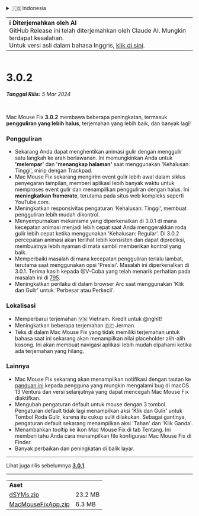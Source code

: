 <details>
<summary>🇮🇩 Indonesia</summary>

[🇬🇧 English (GitHub Release)](https://github.com/noah-nuebling/mac-mouse-fix/releases/tag/3.0.2)\
[🇦🇩 Català](https://redirect.macmousefix.com/?target=mmf-release&tag=3.0.2&locale=ca)\
[🇩🇪 Deutsch](https://redirect.macmousefix.com/?target=mmf-release&tag=3.0.2&locale=de)\
[🇪🇸 Español](https://redirect.macmousefix.com/?target=mmf-release&tag=3.0.2&locale=es)\
[🇫🇷 Français](https://redirect.macmousefix.com/?target=mmf-release&tag=3.0.2&locale=fr)\
**🇮🇩 Indonesia**\
[🇮🇹 Italiano](https://redirect.macmousefix.com/?target=mmf-release&tag=3.0.2&locale=it)\
[🇭🇺 Magyar](https://redirect.macmousefix.com/?target=mmf-release&tag=3.0.2&locale=hu)\
[🇳🇱 Nederlands](https://redirect.macmousefix.com/?target=mmf-release&tag=3.0.2&locale=nl)\
[🇵🇱 Polski](https://redirect.macmousefix.com/?target=mmf-release&tag=3.0.2&locale=pl)\
[🇧🇷 Português (Brasil)](https://redirect.macmousefix.com/?target=mmf-release&tag=3.0.2&locale=pt-BR)\
[🇵🇹 Português (Portugal)](https://redirect.macmousefix.com/?target=mmf-release&tag=3.0.2&locale=pt-PT)\
[🇷🇴 Română](https://redirect.macmousefix.com/?target=mmf-release&tag=3.0.2&locale=ro)\
[🇸🇪 Svenska](https://redirect.macmousefix.com/?target=mmf-release&tag=3.0.2&locale=sv)\
[🇻🇳 Tiếng Việt](https://redirect.macmousefix.com/?target=mmf-release&tag=3.0.2&locale=vi)\
[🇹🇷 Türkçe](https://redirect.macmousefix.com/?target=mmf-release&tag=3.0.2&locale=tr)\
[🇨🇿 Čeština](https://redirect.macmousefix.com/?target=mmf-release&tag=3.0.2&locale=cs)\
[🇬🇷 Ελληνικά](https://redirect.macmousefix.com/?target=mmf-release&tag=3.0.2&locale=el)\
[🇷🇺 Русский](https://redirect.macmousefix.com/?target=mmf-release&tag=3.0.2&locale=ru)\
[🇺🇦 Українська](https://redirect.macmousefix.com/?target=mmf-release&tag=3.0.2&locale=uk)\
[🇮🇱 עברית](https://redirect.macmousefix.com/?target=mmf-release&tag=3.0.2&locale=he)\
[🇸🇦 العربية](https://redirect.macmousefix.com/?target=mmf-release&tag=3.0.2&locale=ar)\
[🇮🇳 हिन्दी](https://redirect.macmousefix.com/?target=mmf-release&tag=3.0.2&locale=hi)\
[🇹🇭 ไทย](https://redirect.macmousefix.com/?target=mmf-release&tag=3.0.2&locale=th)\
[🇨🇳 中文 (简体)](https://redirect.macmousefix.com/?target=mmf-release&tag=3.0.2&locale=zh-Hans)\
[🇨🇳 中文 (繁體)](https://redirect.macmousefix.com/?target=mmf-release&tag=3.0.2&locale=zh-Hant)\
[🇭🇰 中文（香港)](https://redirect.macmousefix.com/?target=mmf-release&tag=3.0.2&locale=zh-HK)\
[🇯🇵 日本語](https://redirect.macmousefix.com/?target=mmf-release&tag=3.0.2&locale=ja)\
[🇰🇷 한국어](https://redirect.macmousefix.com/?target=mmf-release&tag=3.0.2&locale=ko)\
[Help translate Mac Mouse Fix to different languages!](https://github.com/noah-nuebling/mac-mouse-fix/discussions/731)
</details>
<table align=><td>
<b>ℹ️ Diterjemahkan oleh AI</b><br>
GitHub Release ini telah diterjemahkan oleh Claude AI. Mungkin terdapat kesalahan.<br>
Untuk versi asli dalam bahasa Inggris, <a href="https://github.com/noah-nuebling/mac-mouse-fix/releases/tag/3.0.2">klik di sini</a>.
</td></table>

<table></table>

# 3.0.2
***Tanggal Rilis:** 5 Mar 2024*

<br>

Mac Mouse Fix **3.0.2** membawa beberapa peningkatan, termasuk **pengguliran yang lebih halus**, terjemahan yang lebih baik, dan banyak lagi!

### Pengguliran

- Sekarang Anda dapat menghentikan animasi gulir dengan menggulir satu langkah ke arah berlawanan. Ini memungkinkan Anda untuk **'melempar'** dan **'menangkap halaman'** saat menggunakan 'Kehalusan: Tinggi', mirip dengan Trackpad.
- Mac Mouse Fix sekarang mengirim event gulir lebih awal dalam siklus penyegaran tampilan, memberi aplikasi lebih banyak waktu untuk memproses event gulir dan menampilkan pengguliran dengan halus. Ini **meningkatkan framerate**, terutama pada situs web kompleks seperti YouTube.com.
- Meningkatkan responsivitas pengaturan 'Kehalusan: Tinggi', membuat pengguliran lebih mudah dikontrol.
- Menyempurnakan mekanisme yang diperkenalkan di 3.0.1 di mana kecepatan animasi menjadi lebih cepat saat Anda menggerakkan roda gulir lebih cepat ketika menggunakan 'Kehalusan: Regular'. Di 3.0.2 percepatan animasi akan terlihat lebih konsisten dan dapat diprediksi, membuatnya lebih nyaman di mata sambil memberikan kontrol yang baik.
- Memperbaiki masalah di mana kecepatan pengguliran terlalu lambat, terutama saat menggunakan opsi 'Presisi'. Masalah ini diperkenalkan di 3.0.1. Terima kasih kepada @V-Coba yang telah menarik perhatian pada masalah ini di [795](https://github.com/noah-nuebling/mac-mouse-fix/issues/795).
- Meningkatkan perilaku di dalam browser Arc saat menggunakan 'Klik dan Gulir' untuk 'Perbesar atau Perkecil'.

### Lokalisasi

- Memperbarui terjemahan 🇻🇳 Vietnam. Kredit untuk @nghlt!
- Meningkatkan beberapa terjemahan 🇩🇪 Jerman.
- Teks di dalam Mac Mouse Fix yang tidak memiliki terjemahan untuk bahasa saat ini sekarang akan menampilkan nilai placeholder alih-alih kosong. Ini akan membuat navigasi aplikasi lebih mudah dipahami ketika ada terjemahan yang hilang.

### Lainnya

- Mac Mouse Fix sekarang akan menampilkan notifikasi dengan tautan ke [panduan ini](https://github.com/noah-nuebling/mac-mouse-fix/discussions/861) kepada pengguna yang mungkin mengalami bug di macOS 13 Ventura dan versi selanjutnya yang dapat mencegah Mac Mouse Fix diaktifkan.
- Mengubah pengaturan default untuk mouse dengan 3 tombol. Pengaturan default tidak lagi menampilkan aksi 'Klik dan Gulir' untuk Tombol Roda Gulir, karena itu cukup sulit dilakukan. Sebagai gantinya, pengaturan default sekarang menampilkan aksi 'Tahan' dan 'Klik Ganda'.
- Menambahkan tooltip ke ikon Mac Mouse Fix di tab Tentang. Ini memberi tahu Anda cara menampilkan file konfigurasi Mac Mouse Fix di Finder.
- Banyak perbaikan dan peningkatan di balik layar.

---

Lihat juga rilis sebelumnya [**3.0.1**](https://redirect.macmousefix.com/?target=mmf-release&tag=3.0.1&locale=id).

---

<table align="start">
<tr>
    <td colspan=2>
        <b>Aset</b>
    </td>
</tr>
<tr>
    <td><a href="https://github.com/noah-nuebling/mac-mouse-fix/releases/download/3.0.2/dSYMs.zip">dSYMs.zip</a></td>
    <td>23.2 MB</td>
</tr>
<tr>
    <td><a href="https://github.com/noah-nuebling/mac-mouse-fix/releases/download/3.0.2/MacMouseFixApp.zip">MacMouseFixApp.zip</a></td>
    <td>6.3 MB</td>
</tr>
</table>
